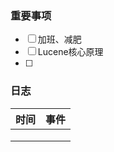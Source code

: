 ### 重要事项

- [ ] 加班、减肥
- [ ] Lucene核心原理
- [ ] 






### 日志

| 时间 | 事件 |
| ---- | ---- |
|      |      |
|      |      |
|      |      |



